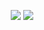 <p align="center">

</p>

<p align="center">
  <a href="https://www.spotify.com/" style="text-decoration:none;">
    <img src="https://img.shields.io/badge/Spotify-1ED760?style=for-the-badge&logo=spotify&logoColor=white"/>
  </a>
  <a href="https://flutter.dev/" style="text-decoration:none;">
    <img src="https://img.shields.io/badge/Flutter-02569B?style=for-the-badge&logo=flutter&logoColor=white"/>
  </a>
  <a href="https://dart.dev/" style="text-decoration:none;">
</p>

